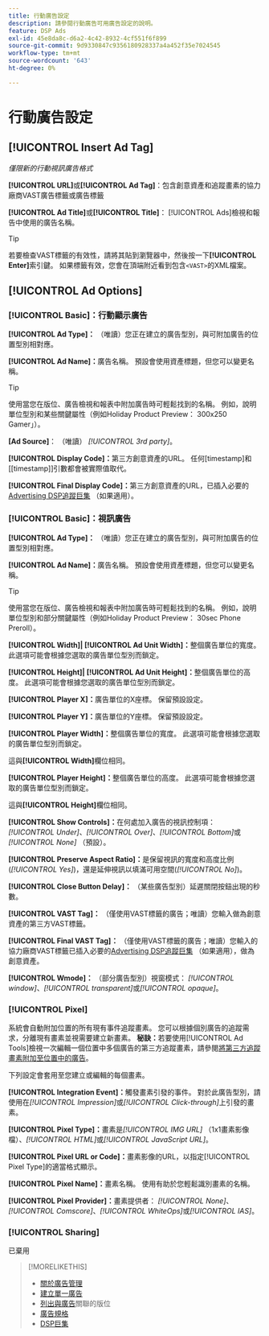 ```yaml
---
title: 行動廣告設定
description: 請參閱行動廣告可用廣告設定的說明。
feature: DSP Ads
exl-id: 45e8da8c-d6a2-4c42-8932-4cf551f6f899
source-git-commit: 9d9330847c9356180928337a4a452f35e7024545
workflow-type: tm+mt
source-wordcount: '643'
ht-degree: 0%

---
```


# 行動廣告設定

## [!UICONTROL Insert Ad Tag]

*僅限新的行動視訊廣告格式*

**[!UICONTROL URL]**&#x200B;或&#x200B;**[!UICONTROL Ad Tag]**：包含創意資產和追蹤畫素的協力廠商VAST廣告標籤或廣告標籤

**[!UICONTROL Ad Title]**&#x200B;或&#x200B;**[!UICONTROL Title]**： [!UICONTROL Ads]檢視和報告中使用的廣告名稱。

>[!TIP]
>
> 若要檢查VAST標籤的有效性，請將其貼到瀏覽器中，然後按一下&#x200B;**[!UICONTROL Enter]**&#x200B;索引鍵。 如果標籤有效，您會在頂端附近看到包含`<VAST>`的XML檔案。

## [!UICONTROL Ad Options]

### [!UICONTROL Basic]：行動顯示廣告

**[!UICONTROL Ad Type]：** （唯讀）您正在建立的廣告型別，與可附加廣告的位置型別相對應。

**[!UICONTROL Ad Name]：**&#x200B;廣告名稱。 預設會使用資產標題，但您可以變更名稱。

>[!TIP]
>
> 使用當您在版位、廣告檢視和報表中附加廣告時可輕鬆找到的名稱。 例如，說明單位型別和某些關鍵屬性（例如Holiday Product Preview： 300x250 Gamer」）。

**\[Ad Source\]**： （唯讀） *[!UICONTROL 3rd party]*。

**[!UICONTROL Display Code]：**&#x200B;第三方創意資產的URL。 任何[timestamp]和[[timestamp]]引數都會被實際值取代。

**[!UICONTROL Final Display Code]：**&#x200B;第三方創意資產的URL，已插入必要的[Advertising DSP追蹤巨集](/help/dsp/campaign-management/macros.md) （如果適用）。

### [!UICONTROL Basic]：視訊廣告

**[!UICONTROL Ad Type]：** （唯讀）您正在建立的廣告型別，與可附加廣告的位置型別相對應。

**[!UICONTROL Ad Name]：**&#x200B;廣告名稱。 預設會使用資產標題，但您可以變更名稱。

>[!TIP]
>
> 使用當您在版位、廣告檢視和報表中附加廣告時可輕鬆找到的名稱。 例如，說明單位型別和部分關鍵屬性（例如Holiday Product Preview： 30sec Phone Preroll）。

**[!UICONTROL Width]| [!UICONTROL Ad Unit Width]：**&#x200B;整個廣告單位的寬度。 此選項可能會根據您選取的廣告單位型別而鎖定。

**[!UICONTROL Height]| [!UICONTROL Ad Unit Height]：**&#x200B;整個廣告單位的高度。 此選項可能會根據您選取的廣告單位型別而鎖定。

**[!UICONTROL Player X]：**&#x200B;廣告單位的X座標。 保留預設設定。

**[!UICONTROL Player Y]：**&#x200B;廣告單位的Y座標。 保留預設設定。

**[!UICONTROL Player Width]：**&#x200B;整個廣告單位的寬度。 此選項可能會根據您選取的廣告單位型別而鎖定。

這與&#x200B;**[!UICONTROL Width]**&#x200B;欄位相同。

**[!UICONTROL Player Height]：**&#x200B;整個廣告單位的高度。 此選項可能會根據您選取的廣告單位型別而鎖定。

這與&#x200B;**[!UICONTROL Height]**&#x200B;欄位相同。

**[!UICONTROL Show Controls]：**&#x200B;在何處加入廣告的視訊控制項： *[!UICONTROL Under]*、*[!UICONTROL Over]*、*[!UICONTROL Bottom]*&#x200B;或&#x200B;*[!UICONTROL None]* （預設）。

**[!UICONTROL Preserve Aspect Ratio]：**&#x200B;是保留視訊的寬度和高度比例(*[!UICONTROL Yes]*)，還是延伸視訊以填滿可用空間(*[!UICONTROL No]*)。

**[!UICONTROL Close Button Delay]：** （某些廣告型別）延遲關閉按鈕出現的秒數。

**[!UICONTROL VAST Tag]：** （僅使用VAST標籤的廣告；唯讀）您輸入做為創意資產的第三方VAST標籤。

**[!UICONTROL Final VAST Tag]：** （僅使用VAST標籤的廣告；唯讀）您輸入的協力廠商VAST標籤已插入必要的[Advertising DSP追蹤巨集](/help/dsp/campaign-management/macros.md) （如果適用），做為創意資產。

**[!UICONTROL Wmode]：** （部分廣告型別）視窗模式： *[!UICONTROL window]*、*[!UICONTROL transparent]*&#x200B;或&#x200B;*[!UICONTROL opaque]*。

### [!UICONTROL Pixel]

系統會自動附加位置的所有現有事件追蹤畫素。 您可以根據個別廣告的追蹤需求，分離現有畫素並視需要建立新畫素。 **秘訣：**&#x200B;若要使用[!UICONTROL Ad Tools]檢視一次編輯一個位置中多個廣告的第三方追蹤畫素，請參閱[將第三方追蹤畫素附加至位置中的廣告](/help/dsp/campaign-management/ads/ad-pixel-attach-detach.md#attach-pixels-ads)。

下列設定會套用至您建立或編輯的每個畫素。

**[!UICONTROL Integration Event]：**&#x200B;觸發畫素引發的事件。 對於此廣告型別，請使用在&#x200B;*[!UICONTROL Impression]*&#x200B;或&#x200B;*[!UICONTROL Click-through]*&#x200B;上引發的畫素。

**[!UICONTROL Pixel Type]：**&#x200B;畫素是&#x200B;*[!UICONTROL IMG URL]* （1x1畫素影像檔）、*[!UICONTROL HTML]*&#x200B;或&#x200B;*[!UICONTROL JavaScript URL]*。

**[!UICONTROL Pixel URL or Code]：**&#x200B;畫素影像的URL，以指定[!UICONTROL Pixel Type]的適當格式顯示。

**[!UICONTROL Pixel Name]：**&#x200B;畫素名稱。 使用有助於您輕鬆識別畫素的名稱。

**[!UICONTROL Pixel Provider]：**&#x200B;畫素提供者： *[!UICONTROL None]*、*[!UICONTROL Comscore]*、*[!UICONTROL WhiteOps]*&#x200B;或&#x200B;*[!UICONTROL IAS]*。

### [!UICONTROL Sharing]

已棄用

>[!MORELIKETHIS]
>
>* [關於廣告管理](ad-about.md)
>* [建立單一廣告](ad-create.md)
>* [列出與廣告](/help/dsp/campaign-management/ads/ad-list-placements.md)關聯的版位
>* [廣告規格](ad-specs.md)
>* [DSP巨集](/help/dsp/campaign-management/macros.md)
